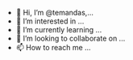 - 👋 Hi, I’m @temandas,...
- 👀 I’m interested in ...
- 🌱 I’m currently learning ...
- 💞️ I’m looking to collaborate on ...
- 📫 How to reach me ...

<!---
temanhydf/temanhydf is a ✨ special ✨ repository because its `README.md` (this file) appears on your GitHub profile.
You can click the Preview link to take a look at your changes.
--->
